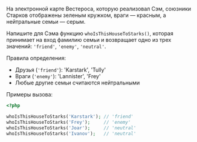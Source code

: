 
На электронной карте Вестероса, которую реализовал Сэм, союзники Старков отображены зеленым кружком, враги — красным, а нейтральные семьи — серым.

Напишите для Сэма функцию `whoIsThisHouseToStarks()`, которая принимает на вход фамилию семьи и возвращает одно из трех значений: `'friend'`, `'enemy'`, `'neutral'`.

Правила определения:

  * Друзья (`'friend'`): 'Karstark', 'Tully'
  * Враги (`'enemy'`): 'Lannister', 'Frey'
  * Любые другие семьи считаются нейтральными

Примеры вызова:

```php
<?php

whoIsThisHouseToStarks('Karstark'); // 'friend'
whoIsThisHouseToStarks('Frey');     // 'enemy'
whoIsThisHouseToStarks('Joar');     // 'neutral'
whoIsThisHouseToStarks('Ivanov');   // 'neutral'
```
